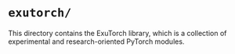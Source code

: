 # `exutorch/`

This directory contains the ExuTorch library, which is a collection of experimental and research-oriented PyTorch modules.